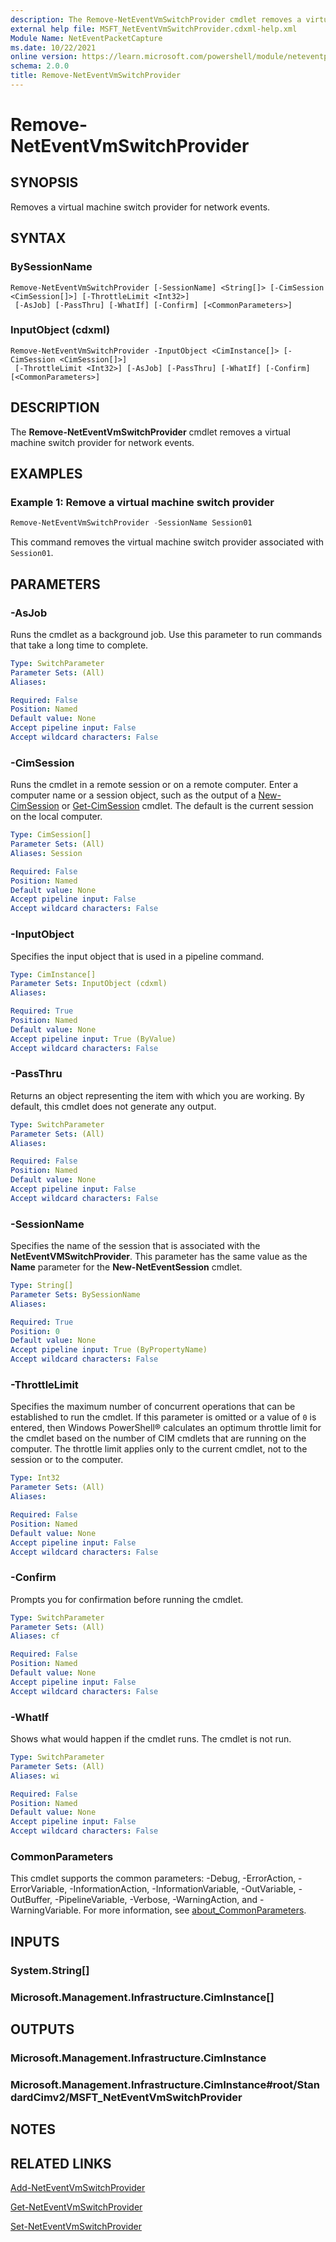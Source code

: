```yaml
---
description: The Remove-NetEventVmSwitchProvider cmdlet removes a virtual machine switch provider for network events.
external help file: MSFT_NetEventVmSwitchProvider.cdxml-help.xml
Module Name: NetEventPacketCapture
ms.date: 10/22/2021
online version: https://learn.microsoft.com/powershell/module/neteventpacketcapture/remove-neteventvmswitchprovider?view=windowsserver2025-ps&wt.mc_id=ps-gethelp
schema: 2.0.0
title: Remove-NetEventVmSwitchProvider
---
```


# Remove-NetEventVmSwitchProvider

## SYNOPSIS
Removes a virtual machine switch provider for network events.

## SYNTAX

### BySessionName
```
Remove-NetEventVmSwitchProvider [-SessionName] <String[]> [-CimSession <CimSession[]>] [-ThrottleLimit <Int32>]
 [-AsJob] [-PassThru] [-WhatIf] [-Confirm] [<CommonParameters>]
```

### InputObject (cdxml)
```
Remove-NetEventVmSwitchProvider -InputObject <CimInstance[]> [-CimSession <CimSession[]>]
 [-ThrottleLimit <Int32>] [-AsJob] [-PassThru] [-WhatIf] [-Confirm] [<CommonParameters>]
```

## DESCRIPTION
The **Remove-NetEventVmSwitchProvider** cmdlet removes a virtual machine switch provider for network events.

## EXAMPLES

### Example 1: Remove a virtual machine switch provider
```powershell
Remove-NetEventVmSwitchProvider -SessionName Session01
```

This command removes the virtual machine switch provider associated with `Session01`.

## PARAMETERS

### -AsJob
Runs the cmdlet as a background job. Use this parameter to run commands that take a long time to complete.

```yaml
Type: SwitchParameter
Parameter Sets: (All)
Aliases:

Required: False
Position: Named
Default value: None
Accept pipeline input: False
Accept wildcard characters: False
```

### -CimSession
Runs the cmdlet in a remote session or on a remote computer.
Enter a computer name or a session object, such as the output of a [New-CimSession](https://go.microsoft.com/fwlink/p/?LinkId=227967) or [Get-CimSession](https://go.microsoft.com/fwlink/p/?LinkId=227966) cmdlet.
The default is the current session on the local computer.

```yaml
Type: CimSession[]
Parameter Sets: (All)
Aliases: Session

Required: False
Position: Named
Default value: None
Accept pipeline input: False
Accept wildcard characters: False
```

### -InputObject
Specifies the input object that is used in a pipeline command.

```yaml
Type: CimInstance[]
Parameter Sets: InputObject (cdxml)
Aliases:

Required: True
Position: Named
Default value: None
Accept pipeline input: True (ByValue)
Accept wildcard characters: False
```

### -PassThru
Returns an object representing the item with which you are working.
By default, this cmdlet does not generate any output.

```yaml
Type: SwitchParameter
Parameter Sets: (All)
Aliases:

Required: False
Position: Named
Default value: None
Accept pipeline input: False
Accept wildcard characters: False
```

### -SessionName
Specifies the name of the session that is associated with the **NetEventVMSwitchProvider**.
This parameter has the same value as the **Name** parameter for the **New-NetEventSession** cmdlet.

```yaml
Type: String[]
Parameter Sets: BySessionName
Aliases:

Required: True
Position: 0
Default value: None
Accept pipeline input: True (ByPropertyName)
Accept wildcard characters: False
```

### -ThrottleLimit
Specifies the maximum number of concurrent operations that can be established to run the cmdlet.
If this parameter is omitted or a value of `0` is entered, then Windows PowerShell® calculates an optimum throttle limit for the cmdlet based on the number of CIM cmdlets that are running on the computer.
The throttle limit applies only to the current cmdlet, not to the session or to the computer.

```yaml
Type: Int32
Parameter Sets: (All)
Aliases:

Required: False
Position: Named
Default value: None
Accept pipeline input: False
Accept wildcard characters: False
```

### -Confirm
Prompts you for confirmation before running the cmdlet.

```yaml
Type: SwitchParameter
Parameter Sets: (All)
Aliases: cf

Required: False
Position: Named
Default value: None
Accept pipeline input: False
Accept wildcard characters: False
```

### -WhatIf
Shows what would happen if the cmdlet runs.
The cmdlet is not run.

```yaml
Type: SwitchParameter
Parameter Sets: (All)
Aliases: wi

Required: False
Position: Named
Default value: None
Accept pipeline input: False
Accept wildcard characters: False
```

### CommonParameters
This cmdlet supports the common parameters: -Debug, -ErrorAction, -ErrorVariable, -InformationAction, -InformationVariable, -OutVariable, -OutBuffer, -PipelineVariable, -Verbose, -WarningAction, and -WarningVariable. For more information, see [about_CommonParameters](https://go.microsoft.com/fwlink/?LinkID=113216).

## INPUTS

### System.String[]

### Microsoft.Management.Infrastructure.CimInstance[]

## OUTPUTS

### Microsoft.Management.Infrastructure.CimInstance

### Microsoft.Management.Infrastructure.CimInstance#root/StandardCimv2/MSFT_NetEventVmSwitchProvider

## NOTES

## RELATED LINKS

[Add-NetEventVmSwitchProvider](Add-NetEventVmSwitchProvider.md)

[Get-NetEventVmSwitchProvider](Get-NetEventVmSwitchProvider.md)

[Set-NetEventVmSwitchProvider](Set-NetEventVmSwitchProvider.md)
